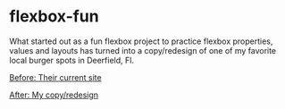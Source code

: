 # flexbox-fun

What started out as a fun flexbox project to practice flexbox properties, values and layouts has turned into a copy/redesign of one of my favorite local burger spots in Deerfield, Fl.

[Before: Their current site](https://www.charmcityburgerco.com/)

[After: My copy/redesign](https://connorocampo.github.io/flexbox-fun/)

